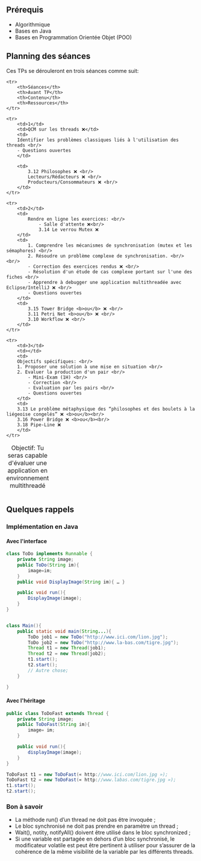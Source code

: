 ## Prérequis

- Algorithmique
- Bases en Java 
- Bases en Programmation Orientée Objet (POO)

## Planning des séances

Ces TPs se dérouleront en trois séances comme suit:

<table>
  
  <caption>Objectif: Tu seras capable d'évaluer une application en environnement multithreadé</caption>

    <tr> 
        <th>Séances</th> 
        <th>Avant TP</th> 
        <th>Contenu</th>
        <th>Ressources</th> 
    </tr>

    <tr> 
        <td>1</td> 
        <td>QCM sur les threads ❌</td> 
        <td>
        Identifier les problèmes classiques liés à l'utilisation des threads <br/>
        - Questions ouvertes
        </td>
        
        <td>
            3.12 Philosophes ❌ <br/>
            Lecteurs/Rédacteurs ❌ <br/>
            Producteurs/Consommateurs ❌ <br/>
        </td> 
    </tr>

    <tr> 
        <td>2</td> 
        <td>
            Rendre en ligne les exercices: <br/>
                - Salle d'attente ❌<br/>
                3.14 Le verrou Mutex ❌
        </td> 
        <td> 
            1. Comprendre les mécanismes de synchronisation (mutex et les sémaphores) <br/>
            2. Résoudre un problème complexe de synchronisation. <br/><br/>
            - Correction des exercices rendus ❌ <br/>
            - Résolution d'un étude de cas complexe portant sur l'une des fiches <br/>
            - Apprendre à debugger une application multithreadée avec Eclipse/IntelliJ ❌ <br/>
            - Questions ouvertes
        </td>
        <td>
            3.15 Tower Bridge <b>ou</b> ❌ <br/>
            3.11 Petri Net <b>ou</b> ❌ <br/>
            3.10 Workflow ❌ <br/>
        </td> 
    </tr>

    <tr> 
        <td>3</td> 
        <td></td> 
        <td>
        Objectifs spécifiques: <br/>
        1. Proposer une solution à une mise en situation <br/>
        2. Evaluer la production d'un pair <br/>
            - Mini-Exam (1H) <br/>
            - Correction <br/>
            - Evaluation par les pairs <br/>
            - Questions ouvertes
        </td>
        <td> 
        3.13 Le problème métaphysique des “philosophes et des boulets à la liégeoise congelés” ❌ <b>ou</b><br/>
        3.16 Power Bridge ❌ <b>ou</b><br/>
        3.18 Pipe-Line ❌
        </td>  
    </tr>

</table>


## Quelques rappels

### Implémentation en Java

#### Avec l'interface

```java linenums="1" hl_lines="1 16 18 20"
class ToDo implements Runnable {
    private String image;
    public ToDo(String im){ 
        image=im; 
    }
    public void DisplayImage(String im){ … }

    public void run(){
        DisplayImage(image);
    }
}


class Main(){
    public static void main(String...){
        ToDo job1 = new ToDo("http://www.ici.com/lion.jpg");
        ToDo job2 = new ToDo("http://www.la-bas.com/tigre.jpg");
        Thread t1 = new Thread(job1);
        Thread t2 = new Thread(job2);
        t1.start();
        t2.start();
        // Autre chose;
    }

}
```

#### Avec l'héritage

```java linenums="1" hl_lines="1 12 14"
public class ToDoFast extends Thread {
    private String image;
    public ToDoFast(String im){
        image= im;
    }

    public void run(){
        displayImage(image);
    }
}

ToDoFast t1 = new ToDoFast(« http://www.ici.com/lion.jpg »);
ToDoFast t2 = new ToDoFast(« http://www.labas.com/tigre.jpg »);
t1.start();
t2.start();
```

### Bon à savoir

- La méthode <span class="span-hightlight">run()</span> d’un thread ne doit pas être invoquée ;
- Le bloc synchronisé ne doit pas prendre en paramètre un thread ;
- <span class="span-hightlight">Wait()</span>, <span class="span-hightlight">notity</span>, <span class="span-hightlight">notifyAll()</span> doivent être utilisé dans le bloc synchronized ;
- Si une variable est partagée en dehors d’un bloc synchronisé, le modificateur volatile est peut être pertinent à utiliser pour s’assurer de la cohérence de la même visibilité de la variable par les différents threads.